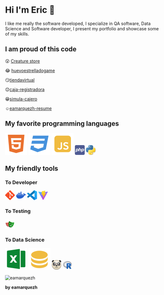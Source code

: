 # Hi I'm Eric 👋
I like me really the software developed, I specialize in QA software, Data Science and Software developer, I present my portfolio and showcase some of my skills.

## I am proud of this code

😲 [Creature store](https://github.com/eamarquezh/creatures-store)

😂 [huevoestrelladogame](https://github.com/eamarquezh/huevoestrelladogame)

😏[tiendavirtual](https://github.com/eamarquezh/tiendavirtual)

😌[caja-registradora](https://github.com/eamarquezh/caja-registradora)

😁[simula-cajero](https://github.com/eamarquezh/simula-cajero)

☺️[eamarquezh-resume](https://github.com/eamarquezh/eamarquezh-resume)


## My favorite programming languages
![html](html5-fill.svg)
![css](css3-fill.svg)
![js](javascript-fill.svg)
![js](php.png)
![js](python.png)

## My friendly tools
### To Developer 
![git](git.png)
![docker](docker.png)
![vscode](vscode.png)
![vite](vite.jpg)
### To Testing
![playwriting](playwriting.png)
### To Data Science
![excel](excel.svg)
![sql](sql.svg)
![pandas](pandas.png)
![pandas](r.png)


![eamarquezh](https://robohash.org/eamarquezh.png?size=150x150)

**by eamarquezh**
